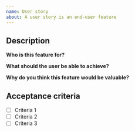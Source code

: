 ```yaml
---
name: User story
about: A user story is an end-user feature
---
```


## Description

**Who is this feature for?**

**What should the user be able to achieve?**

**Why do you think this feature would be valuable?**

<!-- If you have a mockup or wireframe, link it here. -->

## Acceptance criteria

<!-- These conditions must be fulfilled for the task to be deemed complete -->

- [ ] Criteria 1
- [ ] Criteria 2
- [ ] Criteria 3
